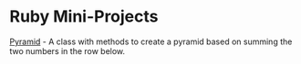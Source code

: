 Ruby Mini-Projects
=

[Pyramid](./pyramid) - 
 A class with methods to create a pyramid based on summing the two numbers in the row below.
